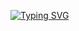 [![Typing SVG](https://readme-typing-svg.demolab.com?font=Fira+Code&pause=1000&color=CBA909&background=000000&center=true&vCenter=true&width=846&height=100&lines=++Software+%D6%8D+Engineer+;Full+Stack+Developer)](https://git.io/typing-svg)
